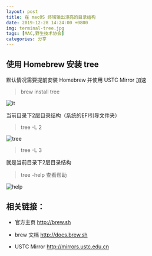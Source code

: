 ```yaml
---
layout: post
title: 在 macOS 终端输出漂亮的目录结构
date: 2019-12-28 14:24:00 +0800
img: terminal-tree.jpg
tags: [MAC,野生技术协会]
categories: 分享
---
```


## 使用 Homebrew 安装 tree

 默认情况需要提前安装 <a herf="https://brew.sh/index_zh-cn" target="_blank">Homebrew </a>  并使用<a herf="http://mirrors.ustc.edu.cn/help/brew.git.html" target="_blank"> USTC Mirror</a> 加速

> brew install tree

![it]({{site.baseurl}}/assets/img/terminal-tree/it.jpg) 

当前目录下2层目录结构（系统的EFI引导文件夹）

> tree -L 2

![tree]({{site.baseurl}}/assets/img/terminal-tree/tree.jpg) 

> tree -L 3

就是当前目录下2层目录结构

> tree -help 查看帮助

![help]({{site.baseurl}}/assets/img/terminal-tree/help.jpg) 

## 相关链接：

+ 官方主页
<a herf="http://brew.sh/" target="_blank">http://brew.sh</a>

+ brew 文档 <a herf="http://docs.brew.sh" target="_blank">http://docs.brew.sh</a>


+ USTC Mirror <a herf="http://mirrors.ustc.edu.cn" target="_blank">http://mirrors.ustc.edu.cn</a>